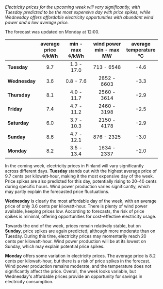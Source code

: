 *Electricity prices for the upcoming week will vary significantly, with Tuesday predicted to be the most expensive day with price spikes, while Wednesday offers affordable electricity opportunities with abundant wind power and a low average price.*

The forecast was updated on Monday at 12:00.

|              | average<br>price<br>¢/kWh | min - max<br>¢/kWh | wind power<br>min - max<br>MW | average<br>temperature<br>°C |
|:-------------|:----------------:|:----------------:|:-------------:|:-------------:|
| **Tuesday**  |      9.7         |     1.3 - 17.0   |   713 - 6548  |     -4.6      |
| **Wednesday** |      3.6         |     0.8 - 7.6    |   2852 - 6603 |     -3.3      |
| **Thursday** |      8.1         |     4.0 - 11.7   |   2560 - 3614 |     -2.9      |
| **Friday**   |      7.4         |     4.7 - 11.2   |   2460 - 3198 |     -2.5      |
| **Saturday** |      6.0         |     3.7 - 10.3   |   2150 - 4178 |     -2.9      |
| **Sunday**   |      8.6         |     4.7 - 12.1   |   876 - 2325  |     -3.0      |
| **Monday**   |      8.2         |     3.5 - 13.4   |   1634 - 2337 |     -2.0      |

In the coming week, electricity prices in Finland will vary significantly across different days. **Tuesday** stands out with the highest average price of 9.7 cents per kilowatt-hour, making it the most expensive day of the week. Price spikes are also predicted for this day, potentially rising to 20-40 cents during specific hours. Wind power production varies significantly, which may partly explain the forecasted price fluctuations.

**Wednesday** is clearly the most affordable day of the week, with an average price of only 3.6 cents per kilowatt-hour. There is plenty of wind power available, keeping prices low. According to forecasts, the risk of price spikes is minimal, offering opportunities for cost-effective electricity usage.

Towards the end of the week, prices remain relatively stable, but on **Sunday**, price spikes are again predicted, although more moderate than on Tuesday. During this time, electricity prices may momentarily reach 20 cents per kilowatt-hour. Wind power production will be at its lowest on Sunday, which may explain potential price spikes.

**Monday** offers some variation in electricity prices. The average price is 8.2 cents per kilowatt-hour, but there is a risk of price spikes in the forecast. Wind power production remains moderate, and the temperature does not significantly affect the price. Overall, the week looks variable, but Wednesday's affordable prices provide an opportunity for savings in electricity consumption.
